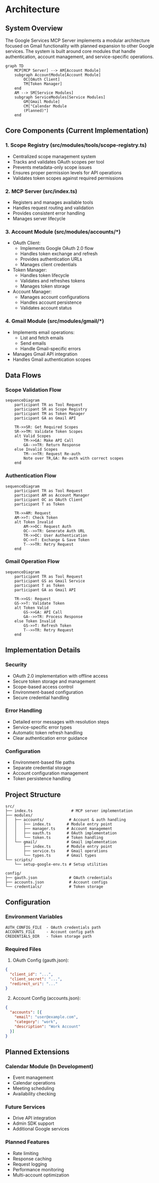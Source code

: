 # Architecture

## System Overview

The Google Services MCP Server implements a modular architecture focused on Gmail functionality with planned expansion to other Google services. The system is built around core modules that handle authentication, account management, and service-specific operations.

```mermaid
graph TD
    MCP[MCP Server] --> AM[Account Module]
    subgraph AccountModule[Account Module]
        OC[OAuth Client]
        TM[Token Manager]
    end
    AM --> SM[Service Modules]
    subgraph ServiceModules[Service Modules]
        GM[Gmail Module]
        CM["Calendar Module
        (Planned)"]
    end
```

## Core Components (Current Implementation)

### 1. Scope Registry (src/modules/tools/scope-registry.ts)
- Centralized scope management system
- Tracks and validates OAuth scopes per tool
- Prevents metadata-only scope issues
- Ensures proper permission levels for API operations
- Validates token scopes against required permissions

### 2. MCP Server (src/index.ts)
- Registers and manages available tools
- Handles request routing and validation
- Provides consistent error handling
- Manages server lifecycle

### 3. Account Module (src/modules/accounts/*)
- OAuth Client:
  - Implements Google OAuth 2.0 flow
  - Handles token exchange and refresh
  - Provides authentication URLs
  - Manages client credentials
- Token Manager:
  - Handles token lifecycle
  - Validates and refreshes tokens
  - Manages token storage
- Account Manager:
  - Manages account configurations
  - Handles account persistence
  - Validates account status

### 4. Gmail Module (src/modules/gmail/*)
- Implements email operations:
  - List and fetch emails
  - Send emails
  - Handle Gmail-specific errors
- Manages Gmail API integration
- Handles Gmail authentication scopes

## Data Flows

### Scope Validation Flow
```mermaid
sequenceDiagram
    participant TR as Tool Request
    participant SR as Scope Registry
    participant TM as Token Manager
    participant GA as Gmail API

    TR->>SR: Get Required Scopes
    SR->>TM: Validate Token Scopes
    alt Valid Scopes
        TM->>GA: Make API Call
        GA-->>TR: Return Response
    else Invalid Scopes
        TM-->>TR: Request Re-auth
        Note over TR,GA: Re-auth with correct scopes
    end
```

### Authentication Flow
```mermaid
sequenceDiagram
    participant TR as Tool Request
    participant AM as Account Manager
    participant OC as OAuth Client
    participant T as Token

    TR->>AM: Request
    AM->>T: Check Token
    alt Token Invalid
        AM->>OC: Request Auth
        OC-->>TR: Generate Auth URL
        TR->>OC: User Authentication
        OC->>T: Exchange & Save Token
        T-->>TR: Retry Request
    end
```

### Gmail Operation Flow
```mermaid
sequenceDiagram
    participant TR as Tool Request
    participant GS as Gmail Service
    participant T as Token
    participant GA as Gmail API

    TR->>GS: Request
    GS->>T: Validate Token
    alt Token Valid
        GS->>GA: API Call
        GA-->>TR: Process Response
    else Token Invalid
        GS->>T: Refresh Token
        T-->>TR: Retry Request
    end
```

## Implementation Details

### Security
- OAuth 2.0 implementation with offline access
- Secure token storage and management
- Scope-based access control
- Environment-based configuration
- Secure credential handling

### Error Handling
- Detailed error messages with resolution steps
- Service-specific error types
- Automatic token refresh handling
- Clear authentication error guidance

### Configuration
- Environment-based file paths
- Separate credential storage
- Account configuration management
- Token persistence handling

## Project Structure
```
src/
├── index.ts                 # MCP server implementation
├── modules/
│   ├── accounts/           # Account & auth handling
│   │   ├── index.ts       # Module entry point
│   │   ├── manager.ts     # Account management
│   │   ├── oauth.ts       # OAuth implementation
│   │   └── token.ts       # Token handling
│   └── gmail/             # Gmail implementation
│       ├── index.ts       # Module entry point
│       ├── service.ts     # Gmail operations
│       └── types.ts       # Gmail types
└── scripts/
    └── setup-google-env.ts # Setup utilities

config/
├── gauth.json              # OAuth credentials
├── accounts.json           # Account configs
└── credentials/            # Token storage
```

## Configuration

### Environment Variables
```
AUTH_CONFIG_FILE  - OAuth credentials path
ACCOUNTS_FILE     - Account config path
CREDENTIALS_DIR   - Token storage path
```

### Required Files
1. OAuth Config (gauth.json):
```json
{
  "client_id": "...",
  "client_secret": "...",
  "redirect_uri": "..."
}
```

2. Account Config (accounts.json):
```json
{
  "accounts": [{
    "email": "user@example.com",
    "category": "work",
    "description": "Work Account"
  }]
}
```

## Planned Extensions

### Calendar Module (In Development)
- Event management
- Calendar operations
- Meeting scheduling
- Availability checking

### Future Services
- Drive API integration
- Admin SDK support
- Additional Google services

### Planned Features
- Rate limiting
- Response caching
- Request logging
- Performance monitoring
- Multi-account optimization
